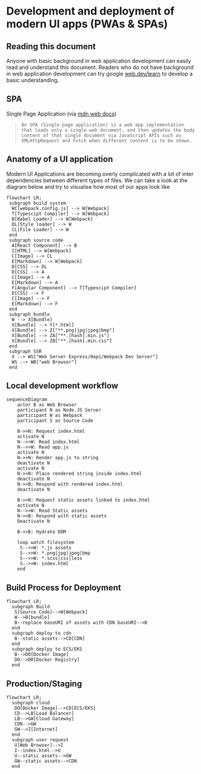 # Development and deployment of modern UI apps (PWAs & SPAs)

## Reading this document

Anyone with basic background in web application development can easily read and understand this document. Readers who do not have background in web application development can try google [web.dev/learn](https://web.dev/learn/) to develop a basic understanding.

## SPA

Single Page Application (via [mdn web docs](https://developer.mozilla.org/en-US/docs/Glossary/SPA))

> ```An SPA (Single-page application) is a web app implementation that loads only a single web document, and then updates the body content of that single document via JavaScript APIs such as XMLHttpRequest and Fetch when different content is to be shown.```


## Anatomy of a UI application

Modern UI Applications are becoming overly complicated with a lot of inter dependencies between different types of files. We can take a look at the diagram below and try to visualise how most of our apps look like

```mermaid
flowchart LR;
 subgraph build system
  WC[webpack.config.js] --> W[Webpack]
  T[Typescipt Compiler] --> W[Webpack]
  B[Babel Loader] --> W[Webpack]
  DL[Style loader] --> W
  CL[File Loader] --> W
 end
 subgraph source code
  A[React Component] --> B
  I[HTML] --> W[Webpack]
  C[Image] --> CL
  E[Markdown] --> W[Webpack]
  D[CSS] --> DL
  D[CSS] --> A
  C[Image] --> A
  E[Markdown] --> A
  F[Angular Component] --> T[Typescipt Compiler]
  D[CSS] --> F
  C[Image] --> F
  E[Markdown] --> F
 end
 subgraph bundle
  W --> X[Bundle]
  X[Bundle] --> Y[*.html]
  X[Bundle] --> Z["**.png|jpg|jpeg|bmp"]
  X[Bundle] --> ZA["**.[hash].min.js"]
  X[Bundle] --> ZB["**.[hash].min.css"]
 end
 subgraph SSR
  X --> WS["Web Server Express/Hapi/Webpack Dev Server"]
  WS --> WB["web Browser"]
 end
```

## Local development workflow

```mermaid
sequenceDiagram
    actor B as Web Browser
    participant N as Node.JS Server
    participant W as Webpack
    participant S as Source Code
    
    B->>N: Request index.html
    activate N
    N-->>W: Read index.html
    N-->>W: Read app.js
    activate N
    N->>N: Render app.js to string
    deactivate N
    activate N
    N->>N: Place rendered string inside index.html
    deactivate N
    N->>B: Respond with rendered index.html
    deactivate N
    
    B->>N: Request static assets linked to index.html
    activate N
    N-->>W: Read Static assets
    N->>B: Respond with static assets
    Deactivate N
    
    B->>B: Hydrate DOM
    
    loop watch filesystem
     S-->>W: *.js assets
     S-->>W: *.png|jpg|jpeg|bmp
     S-->>W: *.scss|css|less
     S-->>W: index.html
    end
```

## Build Process for Deployment

```mermaid
flowchart LR;
  subgraph Build
   S[Source Code]-->W[Webpack]
   W-->B[bundle]
   B--replace baseURI of assets with CDN baseURI-->B
  end
  subgraph deploy to cdn
   B--static assets-->CD[CDN]
  end
  subgraph deplpy to ECS/EKS
   B-->DO[Docker Image]
   DO-->DR[Docker Registry]
  end
```

## Production/Staging

```mermaid
flowchart LR;
  subgraph cloud
   DO[Docker Image]-->CD[ECS/EKS]
   CD-->LB[Load Balancer]
   LB-->GW[Cloud Gateway]
   CDN-->GW
   GW-->I[Internet]
  end
  subgraph user request
   U[Web Browser]-->I
   I--index.html-->U
   U--static assets-->GW
   GW--static assets-->CDN
  end
```
